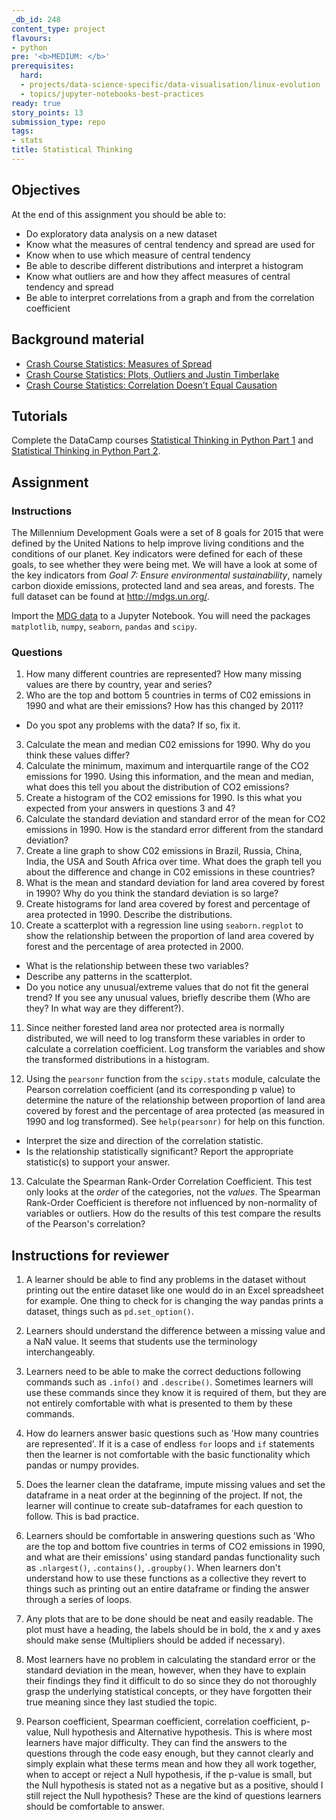 ```yaml
---
_db_id: 248
content_type: project
flavours:
- python
pre: '<b>MEDIUM: </b>'
prerequisites:
  hard:
  - projects/data-science-specific/data-visualisation/linux-evolution
  - topics/jupyter-notebooks-best-practices
ready: true
story_points: 13
submission_type: repo
tags:
- stats
title: Statistical Thinking
---
```


## Objectives

At the end of this assignment you should be able to:

- Do exploratory data analysis on a new dataset
- Know what the measures of central tendency and spread are used for
- Know when to use which measure of central tendency
- Be able to describe different distributions and interpret a histogram
- Know what outliers are and how they affect measures of central tendency and spread
- Be able to interpret correlations from a graph and from the correlation coefficient

## Background material

- [Crash Course Statistics: Measures of Spread](https://youtu.be/R4yfNi_8Kqw)
- [Crash Course Statistics: Plots, Outliers and Justin Timberlake](https://youtu.be/HMkllhBI91Y)
- [Crash Course Statistics: Correlation Doesn’t Equal Causation](https://youtu.be/GtV-VYdNt_g)

## Tutorials

Complete the DataCamp courses [Statistical Thinking in Python Part 1](https://www.datacamp.com/courses/statistical-thinking-in-python-part-1) and [Statistical Thinking in Python Part 2](https://www.datacamp.com/courses/statistical-thinking-in-python-part-2).

## Assignment

### Instructions

The Millennium Development Goals were a set of 8 goals for 2015 that were defined by the United Nations to help improve living conditions and the conditions of our planet. Key indicators were defined for each of these goals, to see whether they were being met. We will have a look at some of the key indicators from _Goal 7: Ensure environmental sustainability_, namely carbon dioxide emissions, protected land and sea areas, and forests. The full dataset can be found at http://mdgs.un.org/.

Import the [MDG data](MDG_Export_20191227.csv) to a Jupyter Notebook. You will need the packages `matplotlib`, `numpy`, `seaborn`, `pandas` and `scipy`.

### Questions

1. How many different countries are represented? How many missing values are there by country, year and series?
2. Who are the top and bottom 5 countries in terms of C02 emissions in 1990 and what are their emissions? How has this changed by 2011?

  - Do you spot any problems with the data? If so, fix it.

3. Calculate the mean and median C02 emissions for 1990. Why do you think these values differ?
4. Calculate the minimum, maximum and interquartile range of the CO2 emissions for 1990. Using this information, and the mean and median, what does this tell you about the distribution of CO2 emissions?
5. Create a histogram of the CO2 emissions for 1990. Is this what you expected from your answers in questions 3 and 4?
6. Calculate the standard deviation and standard error of the mean for CO2 emissions in 1990. How is the standard error different from the standard deviation?
7. Create a line graph to show C02 emissions in Brazil, Russia, China, India, the USA and South Africa over time. What does the graph tell you about the difference and change in C02 emissions in these countries?
8. What is the mean and standard deviation for land area covered by forest in 1990? Why do you think the standard deviation is so large?
9. Create histograms for land area covered by forest and percentage of area protected in 1990. Describe the distributions.
10. Create a scatterplot with a regression line using `seaborn.regplot` to show the relationship between the proportion of land area covered by forest and the percentage of area protected in 2000.

  - What is the relationship between these two variables?
  - Describe any patterns in the scatterplot.
  - Do you notice any unusual/extreme values that do not fit the general trend? If you see any unusual values, briefly describe them (Who are they? In what way are they different?).

11. Since neither forested land area nor protected area is normally distributed, we will need to log transform these variables in order to calculate a correlation coefficient. Log transform the variables and show the transformed distributions in a histogram.

12. Using the `pearsonr` function from the `scipy.stats` module, calculate the Pearson correlation coefficient (and its corresponding p value) to determine the nature of the relationship between proportion of land area covered by forest and the percentage of area protected (as measured in 1990 and log transformed). See `help(pearsonr)` for help on this function.

  - Interpret the size and direction of the correlation statistic.
  - Is the relationship statistically significant? Report the appropriate statistic(s) to support your answer.

13. Calculate the Spearman Rank-Order Correlation Coefficient. This test only looks at the _order_ of the categories, not the _values_. The Spearman Rank-Order Coefficient is therefore not influenced by non-normality of variables or outliers. How do the results of this test compare the results of the Pearson's correlation?

## Instructions for reviewer

1. A learner should be able to find any problems in the dataset without printing out the entire dataset like
   one would do in an Excel spreadsheet for example.  One thing to check for is changing the way pandas prints
   a dataset, things such as `pd.set_option()`.

2. Learners should understand the difference between a missing value and a NaN value.  It seems that students use
   the terminology interchangeably.

3. Learners need to be able to make the correct deductions following commands such as `.info()` and `.describe()`.
   Sometimes learners will use these commands since they know it is required of them, but they are not entirely
   comfortable with what is presented to them by these commands.

4. How do learners answer basic questions such as 'How many countries are represented'.  If it is a case of endless
   `for` loops and `if` statements then the learner is not comfortable with the basic functionality which pandas or
   numpy provides.

5. Does the learner clean the dataframe, impute missing values and set the dataframe in a neat order at the beginning
   of the project.  If not, the learner will continue to create sub-dataframes for each question to follow.  This is
   bad practice.

6. Learners should be comfortable in answering questions such as 'Who are the top and bottom five countries in terms of
   CO2 emissions in 1990, and what are their emissions' using standard pandas functionality such as `.nlargest()`,
   `.contains()`, `.groupby()`.  When learners don't understand how to use these functions as a collective they revert
   to things such as printing out an entire dataframe or finding the answer through a series of loops.

7. Any plots that are to be done should be neat and easily readable.  The plot must have a heading, the labels should
   be in bold, the x and y axes should make sense (Multipliers should be added if necessary).

8. Most learners have no problem in calculating the standard error or the standard deviation in the mean, however,
   when they have to explain their findings they find it difficult to do so since they do not thoroughly grasp the
   underlying statistical concepts, or they have forgotten their true meaning since they last studied the topic.

9. Pearson coefficient, Spearman coefficient, correlation coefficient, p-value, Null hypothesis and Alternative hypothesis.
   This is where most learners have major difficulty.  They can find the answers to the questions through the code easy
   enough, but they cannot clearly and simply explain what these terms mean and how they all work together, when to accept
   or reject a Null hypothesis, if the p-value is small, but the Null hypothesis is stated not as a negative but as
   a positive, should I still reject the Null hypothesis?  These are the kind of questions learners should be
   comfortable to answer.
